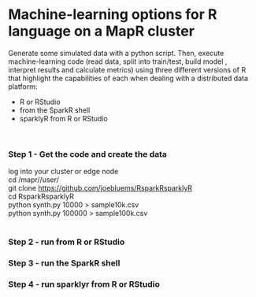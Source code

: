 # Machine-learning options for R language on a MapR cluster
Generate some simulated data with a python script. Then, execute machine-learning code 
(read data, split into train/test, build model , interpret results and calculate metrics) 
using three different versions of R that highlight the capabilities of each when dealing with a distributed data platform: <br>
- R or RStudio <br>
- from the SparkR shell <br>
- sparklyR from R or RStudio <br>
<br>

### Step 1 - Get the code and create the data
log into your cluster or edge node <br>
cd /mapr/<cluster>/user/<user> <br>
git clone https://github.com/joebluems/RsparkRsparklyR <br>
cd RsparkRsparklyR <br>
python synth.py 10000 > sample10k.csv <br>
python synth.py 100000 > sample100k.csv <br>
<br>

### Step 2 - run from R or RStudio

### Step 3 - run the SparkR shell

### Step 4 - run sparklyr from R or RStudio
